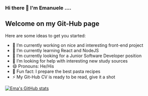 ### Hi there 👋 I'm Emanuele ....

## Welcome on my Git-Hub page 








Here are some ideas to get you started:

- 🔭 I’m currently working on nice and interesting front-end project
- 🌱 I’m currently learning React and NodeJS
- 👯 I’m currently looking for a Junior Software Developer position
- 🤔 I’m looking for help with interesting new study sources
- 😄 Pronouns: He/His
- :spaghetti: Fun fact: I prepare the best pasta recipes
- ⚡ My Git-Hub CV is ready to be read, give it a shot

[![Ema's GitHub stats](https://github-readme-stats.vercel.app/api?username=Emanuele-20)](https://github.com/anuraghazra/github-readme-stats)
